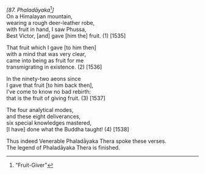 *\[87. Phaladāyaka*[^1]*\]*  
On a Himalayan mountain,  
wearing a rough deer-leather robe,  
with fruit in hand, I saw Phussa,  
Best Victor, \[and\] gave \[him the\] fruit. (1) \[1535\]

That fruit which I gave \[to him then\]  
with a mind that was very clear,  
came into being as fruit for me  
transmigrating in existence. (2) \[1536\]

In the ninety-two aeons since  
I gave that fruit \[to him back then\],  
I’ve come to know no bad rebirth:  
that is the fruit of giving fruit. (3) \[1537\]

The four analytical modes,  
and these eight deliverances,  
six special knowledges mastered,  
\[I have\] done what the Buddha taught! (4) \[1538\]

Thus indeed Venerable Phaladāyaka Thera spoke these verses.  
The legend of Phaladāyaka Thera is finished.  
[^1]: “Fruit-Giver”
